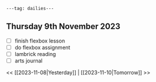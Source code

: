 ```
---tag: dailies---
```

## Thursday 9th November 2023

- [ ] finish flexbox lesson
- [ ] do flexbox assignment
- [ ] lambrick reading
- [ ] arts journal

<< [[2023-11-08|Yesterday]] | [[2023-11-10|Tomorrow]] >>




